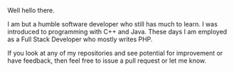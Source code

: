 Well hello there.

I am but a humble software developer who still has much to learn.
I was introduced to programming with C++ and Java.
These days I am employed as a Full Stack Developer who mostly writes PHP.

If you look at any of my repositories and see potential for improvement or have feedback, then feel free to issue a pull request or let me know.
